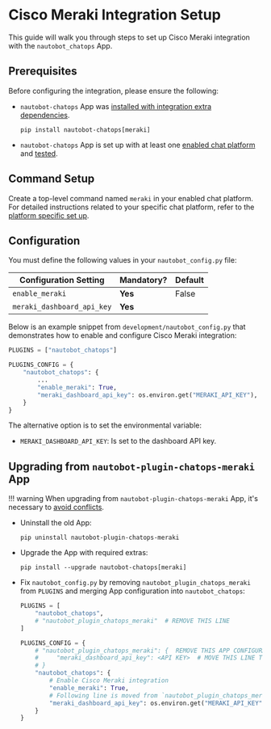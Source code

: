 # Cisco Meraki Integration Setup

This guide will walk you through steps to set up Cisco Meraki integration with the `nautobot_chatops` App.

## Prerequisites

Before configuring the integration, please ensure the following:

- `nautobot-chatops` App was [installed with integration extra dependencies](./index.md#installation-guide).
    ```shell
    pip install nautobot-chatops[meraki]
    ```
- `nautobot-chatops` App is set up with at least one [enabled chat platform](./index.md#chat-platforms-configuration) and [tested](./index.md#test-your-chatbot).

## Command Setup

Create a top-level command named `meraki` in your enabled chat platform. For detailed instructions related to your specific chat platform, refer to the [platform specific set up](./index.md#chat-platforms-configuration).

## Configuration

You must define the following values in your `nautobot_config.py` file:

| Configuration Setting | Mandatory? | Default |
| --------------------- | ---------- | ------- |
| `enable_meraki` | **Yes** | False |
| `meraki_dashboard_api_key` | **Yes** | |

Below is an example snippet from `development/nautobot_config.py` that demonstrates how to enable and configure Cisco Meraki integration:

```python
PLUGINS = ["nautobot_chatops"]

PLUGINS_CONFIG = {
    "nautobot_chatops": {
        ...
        "enable_meraki": True,
        "meraki_dashboard_api_key": os.environ.get("MERAKI_API_KEY"),
    }
}
```

The alternative option is to set the environmental variable:

- `MERAKI_DASHBOARD_API_KEY`: Is set to the dashboard API key.

## Upgrading from `nautobot-plugin-chatops-meraki` App

!!! warning
    When upgrading from `nautobot-plugin-chatops-meraki` App, it's necessary to [avoid conflicts](index.md#potential-apps-conflicts).

- Uninstall the old App:
    ```shell
    pip uninstall nautobot-plugin-chatops-meraki
    ```
- Upgrade the App with required extras:
    ```shell
    pip install --upgrade nautobot-chatops[meraki]
    ```
- Fix `nautobot_config.py` by removing `nautobot_plugin_chatops_meraki` from `PLUGINS` and merging App configuration into `nautobot_chatops`:
    ```python
    PLUGINS = [
        "nautobot_chatops",
        # "nautobot_plugin_chatops_meraki"  # REMOVE THIS LINE
    ]

    PLUGINS_CONFIG = {
        # "nautobot_plugin_chatops_meraki": {  REMOVE THIS APP CONFIGURATION
        #     "meraki_dashboard_api_key": <API KEY>  # MOVE THIS LINE TO `nautobot_chatops` SECTION
        # }
        "nautobot_chatops": {
            # Enable Cisco Meraki integration
            "enable_meraki": True,
            # Following line is moved from `nautobot_plugin_chatops_meraki`
            "meraki_dashboard_api_key": os.environ.get("MERAKI_API_KEY"),
        }
    }
    ```
